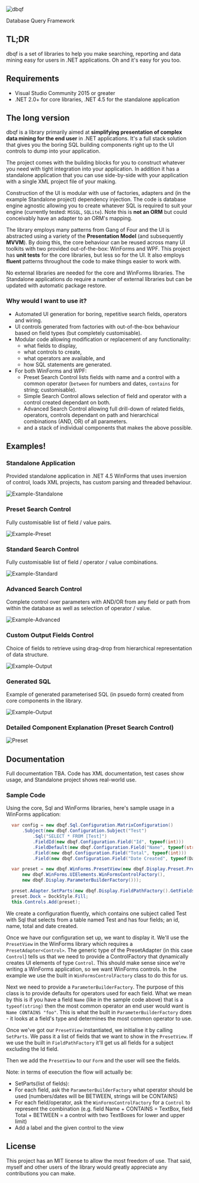 ![dbqf](https://raw.githubusercontent.com/stuarta0/dbqf/master/resources/dbqf.png)

Database Query Framework

## TL;DR

dbqf is a set of libraries to help you make searching, reporting and data mining easy for users in .NET applications.  Oh and it's easy for you too.

## Requirements

- Visual Studio Community 2015 or greater
- .NET 2.0+ for core libraries, .NET 4.5 for the standalone application

## The long version

dbqf is a library primarily aimed at **simplifying presentation of complex data mining for the end user** in .NET applications.  It's a full stack solution that gives you the boring SQL building components right up to the UI controls to dump into your application.

The project comes with the building blocks for you to construct whatever you need with tight integration into your application.  In addition it has a standalone application that you can use side-by-side with your application with a single XML project file of your making.

Construction of the UI is modular with use of factories, adapters and (in the example Standalone project) dependency injection.  The code is database engine agnostic allowing you to create whatever SQL is required to suit your engine (currently tested: `MSSQL`, `SQLite`).  Note this is **not an ORM** but could conceivably have an adapter to an ORM's mapping.

The library employs many patterns from Gang of Four and the UI is abstracted using a variety of the **Presentation Model** (and subsequently **MVVM**).  By doing this, the core behaviour can be reused across many UI toolkits with two provided out-of-the-box: WinForms and WPF.  This project has **unit tests** for the core libraries, but less so for the UI.  It also employs **fluent** patterns throughout the code to make things easier to work with.

No external libraries are needed for the core and WinForms libraries.  The Standalone applications do require a number of external libraries but can be updated with automatic package restore.

### Why would I want to use it?
- Automated UI generation for boring, repetitive search fields, operators and wiring.
- UI controls generated from factories with out-of-the-box behaviour based on field types (but completely customisable).
- Modular code allowing modification or replacement of any functionality: 
  - what fields to display, 
  - what controls to create, 
  - what operators are available, and
  - how SQL statements are generated.
- For both WinForms and WPF:
  - Preset Search Control lists fields with name and a control with a common operator (`between` for numbers and dates, `contains` for string; customisable).
  - Simple Search Control allows selection of field and operator with a control created dependant on both.
  - Advanced Search Control allowing full drill-down of related fields, operators, controls dependant on path and hierarchical combinations (AND, OR) of all parameters.
  - and a stack of individual components that makes the above possible.


## Examples!

### Standalone Application
Provided standalone application in .NET 4.5 WinForms that uses inversion of control, loads XML projects, has custom parsing and threaded behaviour.

![Example-Standalone](https://raw.githubusercontent.com/stuarta0/dbqf/master/docs/example-loading.png)

### Preset Search Control 
Fully customisable list of field / value pairs.

![Example-Preset](https://raw.githubusercontent.com/stuarta0/dbqf/master/docs/example-preset.png)

### Standard Search Control
Fully customisable list of field / operator / value combinations.

![Example-Standard](https://raw.githubusercontent.com/stuarta0/dbqf/master/docs/example-standard.png)

### Advanced Search Control
Complete control over parameters with AND/OR from any field or path from within the database as well as selection of operator / value.

![Example-Advanced](https://raw.githubusercontent.com/stuarta0/dbqf/master/docs/example-advanced.png)

### Custom Output Fields Control
Choice of fields to retrieve using drag-drop from hierarchical representation of data structure.

![Example-Output](https://raw.githubusercontent.com/stuarta0/dbqf/master/docs/example-output.png)

### Generated SQL
Example of generated parameterised SQL (in psuedo form) created from core components in the library.

![Example-Output](https://raw.githubusercontent.com/stuarta0/dbqf/master/docs/example-sql.png)

### Detailed Component Explanation (Preset Search Control)

![Preset](https://raw.githubusercontent.com/stuarta0/dbqf/master/docs/preset.png)

## Documentation

Full documentation TBA.  Code has XML documentation, test cases show usage, and Standalone project shows real-world use.

### Sample Code

Using the core, Sql and WinForms libraries, here's sample usage in a WinForms application:

```c#
  var config = new dbqf.Sql.Configuration.MatrixConfiguration()
      .Subject(new dbqf.Configuration.Subject("Test")
          .Sql("SELECT * FROM [Test]")
          .FieldId(new dbqf.Configuration.Field("Id", typeof(int)))
          .FieldDefault(new dbqf.Configuration.Field("Name", typeof(string)))
          .Field(new dbqf.Configuration.Field("Total", typeof(int)))
          .Field(new dbqf.Configuration.Field("Date Created", typeof(DateTime))));

  var preset = new dbqf.WinForms.PresetView(new dbqf.Display.Preset.PresetAdapter<Control>(
      new dbqf.WinForms.UIElements.WinFormsControlFactory(), 
      new dbqf.Display.ParameterBuilderFactory()));

  preset.Adapter.SetParts(new dbqf.Display.FieldPathFactory().GetFields(config[0]));
  preset.Dock = DockStyle.Fill;
  this.Controls.Add(preset);
```

We create a configuration fluently, which contains one subject called Test with Sql that selects from a table named Test and has four fields; an id, name, total and date created.

Once we have our configuration set up, we want to display it.  We'll use the `PresetView` in the WinForms library which requires a `PresetAdapter<Control>`.  The generic type of the PresetAdapter (in this case `Control`) tells us that we need to provide a ControlFactory that dynamically creates UI elements of type `Control`.  This should make sense since we're writing a WinForms application, so we want WinForms controls.  In the example we use the built in `WinFormsControlFactory` class to do this for us.

Next we need to provide a `ParameterBuilderFactory`.  The purpose of this class is to provide defaults for operators used for each field.  What we mean by this is if you have a field `Name` (like in the sample code above) that is a `typeof(string)` then the most common operator an end user would want is `Name CONTAINS "foo"`.  This is what the built in `ParameterBuilderFactory` does - it looks at a field's type and determines the most common operator to use.

Once we've got our `PresetView` instantiated, we initialise it by calling `SetParts`.  We pass it a list of fields that we want to show in the `PresetView`.  If we use the built in `FieldPathFactory` it'll get us all fields for a subject excluding the Id field.

Then we add the `PresetView` to our `Form` and the user will see the fields.

Note: in terms of execution the flow will actually be:
- SetParts(list of fields):
- For each field, ask the `ParameterBuilderFactory` what operator should be used (numbers/dates will be BETWEEN, strings will be CONTAINS)
- For each field/operator, ask the `WinFormsControlFactory` for a `Control` to represent the combination (e.g. field Name + CONTAINS = TextBox, field Total + BETWEEN = a control with two TextBoxes for lower and upper limit)
- Add a label and the given control to the view


## License

This project has an MIT license to allow the most freedom of use.  That said, myself and other users of the library would greatly appreciate any contributions you can make.
